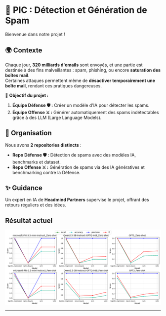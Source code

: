 # 📧 PIC : Détection et Génération de Spam 

Bienvenue dans notre projet !

## 🌍 **Contexte**  
Chaque jour, **320 milliards d'emails** sont envoyés, et une partie est destinée à des fins malveillantes : spam, phishing, ou encore **saturation des boîtes mail**.  
Certaines attaques permettent même de **désactiver temporairement une boîte mail**, rendant ces pratiques dangereuses.  

🎯 **Objectif du projet :**  
1. **Équipe Défense 🛡️ :** Créer un modèle d'IA pour détecter les spams.  
2. **Équipe Offense ⚔️ :** Générer automatiquement des spams indétectables grâce à des LLM (Large Language Models).  

## 🔑 **Organisation**
Nous avons **2 repositories distincts** :  
- **Repo Défense 🛡️ :** Détection de spams avec des modèles IA, benchmarks et dataset.  
- **Repo Offense ⚔️ :** Génération de spams via des IA génératives et benchmarking contre la Défense.

## ✨ **Guidance**  
Un expert en IA de **Headmind Partners** supervise le projet, offrant des retours réguliers et des idées.

## **Résultat actuel**
<img src="dataset_evaluation.png">

---

